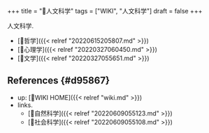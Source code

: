 +++
title = "📝人文科学"
tags = ["WIKI", "人文科学"]
draft = false
+++

人文科学.

-   [📁哲学]({{< relref "20220615205807.md" >}})
-   [📁心理学]({{< relref "20220327060450.md" >}})
-   [📂文学]({{< relref "20220327055651.md" >}})


## References {#d95867}

-   up: [📝WIKI HOME]({{< relref "wiki.md" >}})
-   links.
    -   [📝自然科学]({{< relref "20220609055123.md" >}})
    -   [📝社会科学]({{< relref "20220609055108.md" >}})
